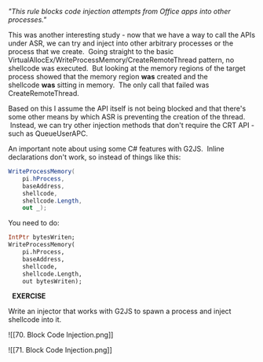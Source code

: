 _"This rule blocks code injection attempts from Office apps into other processes."_

This was another interesting study - now that we have a way to call the APIs under ASR, we can try and inject into other arbitrary processes or the process that we create.  Going straight to the basic VirtualAllocEx/WriteProcessMemory/CreateRemoteThread pattern, no shellcode was executed.  But looking at the memory regions of the target process showed that the memory region **was** created and the shellcode **was** sitting in memory.  The only call that failed was CreateRemoteThread.

Based on this I assume the API itself is not being blocked and that there's some other means by which ASR is preventing the creation of the thread.  Instead, we can try other injection methods that don't require the CRT API - such as QueueUserAPC.

An important note about using some C# features with G2JS.  Inline declarations don't work, so instead of things like this:

```csharp
WriteProcessMemory(
    pi.hProcess,
    baseAddress,
    shellcode,
    shellcode.Length,
    out _);
```

  

You need to do:

```vb
IntPtr bytesWriten;
WriteProcessMemory(
    pi.hProcess,
    baseAddress,
    shellcode,
    shellcode.Length,
    out bytesWriten);
```

  

  **EXERCISE**  
  
Write an injector that works with G2JS to spawn a process and inject shellcode into it.


![[70. Block Code Injection.png]]

![[71. Block Code Injection.png]]

